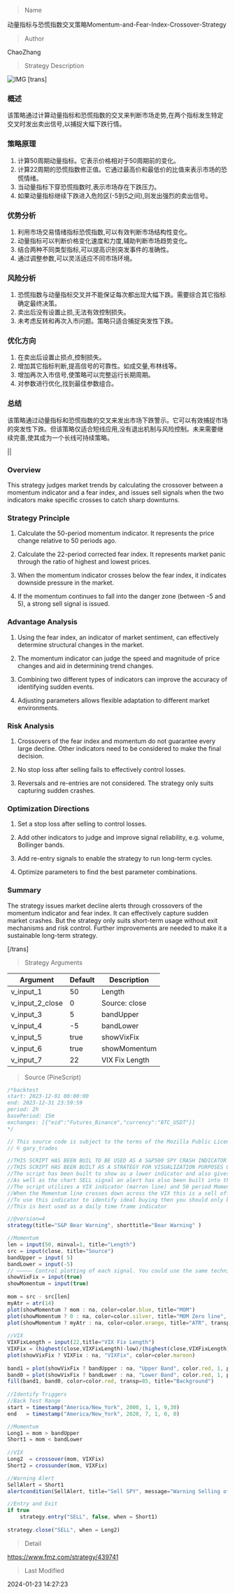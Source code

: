 
> Name

动量指标与恐慌指数交叉策略Momentum-and-Fear-Index-Crossover-Strategy

> Author

ChaoZhang

> Strategy Description

![IMG](https://www.fmz.com/upload/asset/1cad99c9cb1a1c80ac9.png)
 [trans]
### 概述

该策略通过计算动量指标和恐慌指数的交叉来判断市场走势,在两个指标发生特定交叉时发出卖出信号,以捕捉大幅下跌行情。

### 策略原理

1. 计算50周期动量指标。它表示价格相对于50周期前的变化。
2. 计算22周期的恐慌指数修正值。它通过最高价和最低价的比值来表示市场的恐慌情绪。
3. 当动量指标下穿恐慌指数时,表示市场存在下跌压力。
4. 如果动量指标继续下跌进入危险区(-5到5之间),则发出强烈的卖出信号。

### 优势分析

1. 利用市场交易情绪指标恐慌指数,可以有效判断市场结构性变化。
2. 动量指标可以判断价格变化速度和力度,辅助判断市场趋势变化。
3. 结合两种不同类型指标,可以提高识别突发事件的准确性。
4. 通过调整参数,可以灵活适应不同市场环境。

### 风险分析

1. 恐慌指数与动量指标交叉并不能保证每次都出现大幅下跌。需要综合其它指标确定最终决策。  
2. 卖出后没有设置止损,无法有效控制损失。
3. 未考虑反转和再次入市问题。策略只适合捕捉突发性下跌。

### 优化方向

1. 在卖出后设置止损点,控制损失。
2. 增加其它指标判断,提高信号的可靠性。如成交量,布林线等。  
3. 增加再次入市信号,使策略可以完整运行长期周期。
4. 对参数进行优化,找到最佳参数组合。

### 总结

该策略通过动量指标和恐慌指数的交叉来发出市场下跌警示。它可以有效捕捉市场的突发性下跌。但该策略仅适合短线应用,没有退出机制与风险控制。未来需要继续完善,使其成为一个长线可持续策略。

||

### Overview

This strategy judges market trends by calculating the crossover between a momentum indicator and a fear index, and issues sell signals when the two indicators make specific crosses to catch sharp downturns.

### Strategy Principle  

1. Calculate the 50-period momentum indicator. It represents the price change relative to 50 periods ago.

2. Calculate the 22-period corrected fear index. It represents market panic through the ratio of highest and lowest prices.

3. When the momentum indicator crosses below the fear index, it indicates downside pressure in the market.  

4. If the momentum continues to fall into the danger zone (between -5 and 5), a strong sell signal is issued.

### Advantage Analysis

1. Using the fear index, an indicator of market sentiment, can effectively determine structural changes in the market.

2. The momentum indicator can judge the speed and magnitude of price changes and aid in determining trend changes.

3. Combining two different types of indicators can improve the accuracy of identifying sudden events.  

4. Adjusting parameters allows flexible adaptation to different market environments.

### Risk Analysis  

1. Crossovers of the fear index and momentum do not guarantee every large decline. Other indicators need to be considered to make the final decision.

2. No stop loss after selling fails to effectively control losses.

3. Reversals and re-entries are not considered. The strategy only suits capturing sudden crashes.


### Optimization Directions  

1. Set a stop loss after selling to control losses.

2. Add other indicators to judge and improve signal reliability, e.g. volume, Bollinger bands. 

3. Add re-entry signals to enable the strategy to run long-term cycles.  

4. Optimize parameters to find the best parameter combinations.


### Summary

The strategy issues market decline alerts through crossovers of the momentum indicator and fear index. It can effectively capture sudden market crashes. But the strategy only suits short-term usage without exit mechanisms and risk control. Further improvements are needed to make it a sustainable long-term strategy.

[/trans]

> Strategy Arguments



|Argument|Default|Description|
|----|----|----|
|v_input_1|50|Length|
|v_input_2_close|0|Source: close|high|low|open|hl2|hlc3|hlcc4|ohlc4|
|v_input_3|5|bandUpper|
|v_input_4|-5|bandLower|
|v_input_5|true|showVixFix|
|v_input_6|true|showMomentum|
|v_input_7|22|VIX Fix Length|


> Source (PineScript)

``` javascript
/*backtest
start: 2023-12-01 00:00:00
end: 2023-12-31 23:59:59
period: 2h
basePeriod: 15m
exchanges: [{"eid":"Futures_Binance","currency":"BTC_USDT"}]
*/

// This source code is subject to the terms of the Mozilla Public License 2.0 at https://mozilla.org/MPL/2.0/
// © gary_trades

//THIS SCRIPT HAS BEEN BUIL TO BE USED AS A S&P500 SPY CRASH INDICATOR (should not be used as a strategy).
//THIS SCRIPT HAS BEEN BUILT AS A STRATEGY FOR VISUALIZATION PURPOSES ONLY AND HAS NOT BEEN OPTIMISED FOR PROFIT.
//The script has been built to show as a lower indicator and also gives visual SELL signal on top when conditions are met. BARE IN MIND NO STOP LOSS, NOR ADVANCED EXIT STRATEGY HAS BEEN BUILT.
//As well as the chart SELL signal an alert has also been built into this script.
//The script utilizes a VIX indicator (marron line) and 50 period Momentum (blue line) and Danger/No trade zone(pink shading).
//When the Momentum line crosses down across the VIX this is a sell off but in order to only signal major sell offs the SELL signal only triggers if the momentum continues down through the danger zone.
//To use this indicator to identify ideal buying then you should only buy when Momentum line is crossed above the VIX and the Momentum line is above the Danger Zone. 
//This is best used as a daily time frame indicator

//@version=4
strategy(title="S&P Bear Warning", shorttitle="Bear Warning" )

//Momentum
len = input(50, minval=1, title="Length")
src = input(close, title="Source")
bandUpper = input( 5)
bandLower = input(-5)
// ————— Control plotting of each signal. You could use the same technique to be able to turn acc/dist on/off.
showVixFix = input(true)
showMomentum = input(true)
 
mom = src - src[len]
myAtr = atr(14)
plot(showMomentum ? mom : na, color=color.blue, title="MOM")
plot(showMomentum ? 0 : na, color=color.silver, title="MOM Zero line", style=plot.style_circles, transp=100)
plot(showMomentum ? myAtr : na, color=color.orange, title="ATR", transp=90)
 
//VIX
VIXFixLength = input(22,title="VIX Fix Length")
VIXFix = (highest(close,VIXFixLength)-low)/(highest(close,VIXFixLength))*100
plot(showVixFix ? VIXFix : na, "VIXFix", color=color.maroon)
 
band1 = plot(showVixFix ? bandUpper : na, "Upper Band", color.red, 1, plot.style_line, transp=90)
band0 = plot(showVixFix ? bandLower : na, "Lower Band", color.red, 1, plot.style_line, transp=90) 
fill(band1, band0, color=color.red, transp=85, title="Background")
 
//Identify Triggers
//Back Test Range
start = timestamp("America/New_York", 2000, 1, 1, 9,30)
end   = timestamp("America/New_York", 2020, 7, 1, 0, 0)

//Momentum 
Long1 = mom > bandUpper
Short1 = mom < bandLower
 
//VIX
Long2  = crossover(mom, VIXFix)
Short2 = crossunder(mom, VIXFix)

//Warning Alert
SellAlert = Short1
alertcondition(SellAlert, title="Sell SPY", message="Warning Selling off {{ticker}}, price= {{close}}") 

//Entry and Exit
if true
    strategy.entry("SELL", false, when = Short1)
 
strategy.close("SELL", when = Long2)
```

> Detail

https://www.fmz.com/strategy/439741

> Last Modified

2024-01-23 14:27:23
